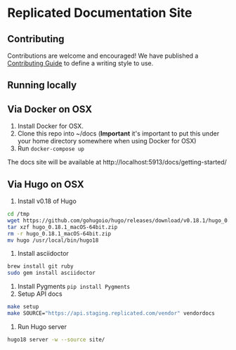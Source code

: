 # Replicated Documentation Site

## Contributing
Contributions are welcome and encouraged!  We have published a [Contributing Guide](CONTRIBUTING.md) to define a writing style to use.

## Running locally

## Via Docker on OSX

1. Install Docker for OSX.
1. Clone this repo into ~/docs (**Important** it's important to put this under your home directory somewhere when using Docker for OSX)
1. Run `docker-compose up`

The docs site will be available at http://localhost:5913/docs/getting-started/

## Via Hugo on OSX

1. Install v0.18 of Hugo
```bash
cd /tmp
wget https://github.com/gohugoio/hugo/releases/download/v0.18.1/hugo_0.18.1_macOS-64bit.zip
tar xzf hugo_0.18.1_macOS-64bit.zip
rm -r hugo_0.18.1_macOS-64bit.zip
mv hugo /usr/local/bin/hugo18
```
1. Install asciidoctor
```bash
brew install git ruby
sudo gem install asciidoctor
```
1. Install Pygments `pip install Pygments`
1. Setup API docs
```bash
make setup
make SOURCE="https://api.staging.replicated.com/vendor" vendordocs
```
1. Run Hugo server
```bash
hugo18 server -w --source site/
```
